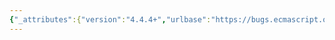 ```yaml
---
{"_attributes":{"version":"4.4.4+","urlbase":"https://bugs.ecmascript.org/","maintainer":"dherman@mozilla.com"},"bug":{"bug_id":2695,"creation_ts":"2014-04-19 16:21:00 -0700","short_desc":"chapter 12: misc editorial","delta_ts":"2014-06-01 15:57:16 -0700","product":"Draft for 6th Edition","component":"editorial issue","version":"Rev 23: April 5, 2014 Draft","rep_platform":"All","op_sys":"All","bug_status":"RESOLVED","resolution":"FIXED","see_also":"https://bugs.ecmascript.org/show_bug.cgi?id=2834","priority":"Normal","bug_severity":"normal","everconfirmed":true,"reporter":{"uid":"jmdyck","name":"Michael Dyck"},"assigned_to":{"uid":"allen","name":"Allen Wirfs-Brock"},"long_desc":[{"commentid":7842,"comment_count":0,"who":{"uid":"jmdyck","name":"Michael Dyck"},"bug_when":"2014-04-19 16:21:26 -0700","thetext":"----------------------------------------\nIn 12.1 \"Identifiers\":\n\n{1}\n12.1 / Syntax / prod 3 / rhs 1:\nLabelIdentifier : Identifier\n    Italicize 'Identifier'\n\n----------------------------------------\nIn 12.1.1 \"Static Semantics: Early Errors\":\n\n{2}\n12.1.1 / group 1 / item 1:\nIt is a Syntax Error if StringValue of /Identifier/ /does/ /not/ /statically/ /resolve/ /to/ /a/ /declarative/ /environment/ /record/ /binding/.\n    De-italicize \"does not statically ...\"\n\n{3}\n12.1.1 / group 5 / item 3:\nIt is a Syntax Error StringValue of /IdentifierName/ is the same ...\n    After \"Error\", insert \"if\".\n\n----------------------------------------\nIn 12.1.3 \"Static Semantics: BoundNames\":\n\n{4}\n12.1.3 / alg 1 / step 1:\nReturn new List containing the StringValue of /IdentifierName/.\n    After \"Return\", insert \"a\"\n\n----------------------------------------\nIn 12.1.4 \"Static Semantics: StringValue\":\n\n{5}\n12.1.4 / header:\nStatic Semantics: StringValue\n    \"StringValue\" is serif italic, should be sans-serif upright.\n\n----------------------------------------\nIn 12.2 \"Primary Expression\":\n\n{6}\n12.2 / Supplemental Syntax:\n    The production for ParenthesizedExpression is its defining occurrence,\n    so should be formatted like other defining productions, i.e.:\n    flush-left, preceding gap, RHS on the next line with an indent.\n\n----------------------------------------\nIn 12.2.0.1 \"Static Semantics: CoveredParenthesizedExpression\":\n\n{7}\n12.2.0.1 / group 1 / production:\nCoverParenthesizedExpressionAndArrowParameterList[...] : ( Expression[...] )\n    When an algorithm is associated with a production alternative,\n    the alternative is typically shown without any \"[ ]\" grammar annotations\n\n----------------------------------------\nIn 12.2.2.1 \"Runtime Semantics: Evaluation\":\n\n{8}\n12.2.2.1 / group 1:\n    There's a production but no algorithm.\n\n----------------------------------------\nIn 12.2.4.1.2 \"Runtime Semantics: ArrayAccumulation\":\n\n{9,10}\n12.2.4.1.2 / group 5 / step 7.h:\nLet nextIndex = nextIndex +1.\n    Italicize both occurrences of 'nextIndex'\n    Add a space after the plus?\n\n----------------------------------------\nIn 12.2.5.6 \"Static Semantics: PropName\":\n\n{11}\n12.2.5.6 / header:\n12.2.5.6 Static Semantics: PropName\n    \"12.2.5.6\" is serif, should be sans-serif.\n    \"PropName\" is serif italic, should be sans-serif upright.\n\n----------------------------------------\nIn 12.2.5.9 \"Runtime Semantics: PropertyDefinitionEvaluation\":\n\n{13}\n12.2.5.9 / group 1 / step 3:\nLet /propDef/ be the result of performing PropertyDefinitionEvaluation of /PropertyDefinition/ with argument /object/.\n    s|propDef|status|\n\n{14}\n12.2.5.9 / group 1 / step 4:\nReturnIfAbrupt(/propDef/).\n    s|propDef|status|\n\n{15,16}\n12.2.5.9 / group 1 / steps 5 + 6:\nIf /propDef/ is `empty`, then return /propDef/.\nLet /status/ be DefinePropertyOrThrow(/object/, /propDef/.[[key]], ...)\n    Delete the steps?\n\n{17}\n12.2.5.9 / group 2 / step 2:\nLet /exprValue/ be the result of evaluating /IdentifierReference/.\n    There are no rules to evaluate an IdentifierReference.\n\n----------------------------------------\nIn 12.2.9 \"Template Literals\":\n\n{18}\n12.2.9 / Syntax / prod 1 / rhs 2:\nTemplateHead Expression[...] [...] TemplateSpans \n    Italicize 'Expression'\n\n{19}\n12.2.9 / Syntax / prod 3 / rhs 1:\nTemplateMiddle Expression[...]\n    Italicize 'Expression'\n\n----------------------------------------\nIn 12.2.9.2.4 \"Runtime Semantics: Evaluation\":\n\n{20,21}\n12.2.9.2.4 / note 1:\nNOTE Tthe string conversion semantics applied to the /Expression/ value\nare like Stirng.prototype.concat rather than the + operator.\n    s|Tthe|The|\n    s|Stirng|String|\n\n{22,23}\n12.2.9.2.4 / note 2:\nNOTE Tthe string conversion semantics applied to the /Expression/ value\nare like Stirng.prototype.concat rather than the + operator.\n    s|Tthe|The|\n    s|Stirng|String|\n\n{24}\n12.2.9.2.4 / note 3:\nNOTE The string conversion semantics applied to the /Expression/ value\nare like Stirng.prototype.concat rather than the + operator.\n    s|Stirng|String|\n\n----------------------------------------\nIn 12.3.1.1 \"Static Semantics: Contains\":\n\n{26}\n12.3.1.1 / group 1 / production:\nMemberExpression : MemberExpression . IdentifierName\n    Terminal dot should be in monospace bold.\n\n{27}\n12.3.1.1 / group 2 / production:\nMemberExpression : super . IdentifierName\n    Terminal dot should be in monospace bold.\n\n{28}\n12.3.1.1 / group 3 / production:\nCallExpression : CallExpression . IdentifierName\n    Terminal dot should be in monospace bold.\n\n----------------------------------------\nIn 12.3.4.1 \"Runtime Semantics: Evaluation\":\n\n{29}\n12.3.4.1 / group 1 / step 2.a:\ncheck if direct eval\n    ???\n\n{30}\n12.3.4.1 / group 2 / step 2:\nLet /thisCall/ be this /CallExpressio/\n    s|Expressio|Expression|\n\n----------------------------------------\nIn 12.3.4.2 \"Runtime Semantics: EvaluateCall\":\n\n{31}\n12.3.4.2 / step 7.{b,c}:\nb. Else, the base of ref is an Environment Record\nc. Let /thisValue/ be the result of calling the WithBaseObject concrete method\n   of GetBase(/ref/).\n      Step 7.c should presumably be step 7.b.i\n\n----------------------------------------\nIn 12.3.6.1 \"Runtime Semantics: ArgumentListEvaluation\":\n\n{32}\n12.3.6.1 / group 5 / step 1:\nLet /precedingArgs/ be be the result of evaluating /ArgumentList/.\n    Delete extra \"be\"\n\n----------------------------------------\nIn 12.3.7.1 \"Runtime Semantics: Evaluation\":\n\n{33}\n12.3.7.1 / group 1 / step 1:\nLet /tagRef/ be evaluating /MemberExpression/.\n    After \"be\", insert \"the result of\"\n\n----------------------------------------\nIn 12.14.4 \"Runtime Semantics: Evaluation\":\n\n{34}\n12.14.4 / alg 1 / step 1.a:\nLet lref be the result of evaluating /LeftHandSideExpression/.\n    Italicize 'lref'\n\n{35}\n12.14.4 / alg 1 / step 1.b:\nReturnIfAbrupt(lref).\n    Italicize 'lref'\n\n{36}\n12.14.4 / alg 1 / step 1.c:\nLet rref be the result of evaluating /AssignmentExpression/.\n    Italicize 'rref'\n\n{37,38}\n12.14.4 / alg 1 / step 1.d:\nLet rval be GetValue(rref).\n    Italicize 'rval'\n    Italicize 'rref'\n\n{39,40}\n12.14.4 / alg 1 / step 1.e.i:\nLet hasNameProperty be HasOwnProperty(rval, \"name\").\n    Italicize 'hasNameProperty'\n    Italicize 'rval'\n\n{41}\n12.14.4 / alg 1 / step 1.e.ii:\nReturnIfAbrupt(hasNameProperty).\n    Italicize 'hasNameProperty'\n\n{42}\n12.14.4 / alg 1 / step 1.e.iii:\nIf hasNameProperty is *false*, then\n    Italicize 'hasNameProperty'\n\n{43,44}\n12.14.4 / alg 1 / step 1.e.iii.1:\nSetFunctionName(rval, GetReferenceName(lref)).\n    Italicize 'rval'\n    Italicize 'lref'\n\n{45,46,47}\n12.14.4 / alg 1 / step 1.f:\nLet status be PutValue(lref, rval).\n    Italicize 'status'\n    Italicize 'lref'\n    Italicize 'rval'\n\n{48}\n12.14.4 / alg 1 / step 1.g:\nReturnIfAbrupt(status).\n    Italicize 'status'\n\n{49}\n12.14.4 / alg 1 / step 1.h:\nReturn rval.\n    Italicize 'rval'\n\n{50}\n12.14.4 / alg 1 / step 2:\nLet AssignmentPattern be the parse of the source code corresponding to ...\n    Italicize 'AssignmentPattern'\n\n{51}\n12.14.4 / alg 1 / step 3:\nLet rref be the result of evaluating /AssignmentExpression/.\n    Italicize 'rref'\n\n{52,53}\n12.14.4 / alg 1 / step 4:\nLet rval be GetValue(rref).\n    Italicize 'rval'\n    Italicize 'rref'\n\n{54}\n12.14.4 / alg 1 / step 5:\nReturnIfAbrupt(rval).\n    Italicize 'rval'\n\n{55}\n12.14.4 / alg 1 / step 6:\nIf Type(rval) is not Object, then throw a *TypeError* exception.\n    Italicize 'rval'\n\n{56,57}\n12.14.4 / alg 1 / step 7:\nLet status be the result of performing DestructuringAssignmentEvaluation of\nAssignmentPattern using rval as the argument.\n    Italicize 'status'\n    Italicize 'AssignmentPattern'\n    Italicize 'rval'\n\n{58}\n12.14.4 / alg 1 / step 8:\nReturnIfAbrupt(status).\n    Italicize 'status'\n\n{59}\n12.14.4 / alg 1 / step 9:\nReturn rval.\n    Italicize 'rval'\n\n----------------------------------------\nIn 12.14.5.1 \"Static Semantics: Early Errors\":\n\n{60}\n12.14.5.1 / note:\n... even if multiple levels of nested parenthesizes surround /Expression/.\n    s|parenthesizes|parentheses|\n\n----------------------------------------\nIn 12.14.5.2 \"Runtime Semantics: DestructuringAssignmentEvaluation\":\n\n{61}\n12.14.5.2 / group 9 / production:\nAssignmentProperty : PropertyName : AssignmentElement\n    Terminal colon (i.e., the second colon) should be in monospace bold.\n\n----------------------------------------\nIn 12.14.5.3 \"Runtime Semantics: IteratorDestructuringAssignmentEvaluation\":\n\n{62}\n12.14.5.3 / group 7 / step 6.b:\nLet v be GetValue(/defaultValue/)\n    Italicize 'v'\n\n{63}\n12.14.5.3 / group 7 / step 7:\nIf ... is an /ObjectLiteral/ /or/ /an/ /ArrayLiteral/ then\n    De-italicize \"or an\"\n\n{64}\n12.14.5.3 / group 7 / step 7.a:\n... the source code corresponding to DestructuringAssignmentTarget ...\n    Italicize 'DestructuringAssignmentTarget'\n\n----------------------------------------\nIn 12.14.5.4 \"Runtime Semantics: KeyedDestructuringAssignmentEvaluation\":\n\n{65}\n12.14.5.4 / group 1 / step 4:\nIf ... is an /ObjectLiteral/ /or/ /an/ /ArrayLiteral/ then\n    De-italicize \"or an\"\n\n----------------------------------------\nIn 12.15 \"Comma Operator ( , )\":\n\n{66}\n12.15 / Syntax / prod 1 / lhs:\nExpression[In, Yield] :\n    Italicize 'Expression'\n\n{67}\n12.15 / Syntax / prod 1 / rhs 1:\nAssignmentExpression[?In, ?Yield]\n    Italicize 'AssignmentExpression'\n\nXXXXXXXXXXXXXXXXXXXXXXXXXXXXXXXXXXXXXXXXXXXXXXXXXXXXXXXXXXXXXXXXXXXXXXXXXXXXXXXX"},{"commentid":7887,"comment_count":1,"who":{"uid":"allen","name":"Allen Wirfs-Brock"},"bug_when":"2014-04-22 18:43:54 -0700","thetext":"fixed in rev24 editor's draft"},{"commentid":8087,"comment_count":2,"who":{"uid":"jmdyck","name":"Michael Dyck"},"bug_when":"2014-05-01 10:27:10 -0700","thetext":"Rev 24 hasn't fixed these items:\n\n----------------------------------------\nIn 12.2.0.1 \"Static Semantics: CoveredParenthesizedExpression\":\n\n{7}\n12.2.0.1 / group 1 / production:\nCoverParenthesizedExpressionAndArrowParameterList[...] : ( Expression[...] )\n    When an algorithm is associated with a production alternative,\n    the alternative is typically shown without any \"[ ]\" grammar annotations\n\n----------------------------------------\nIn 12.2.5.9 \"Runtime Semantics: PropertyDefinitionEvaluation\":\n\n{17}\n12.2.5.9 / group 2 / step 2:\nLet /exprValue/ be the result of evaluating /IdentifierReference/.\n    There are no rules to evaluate an IdentifierReference.\n\n----------------------------------------\nIn 12.3.4.1 \"Runtime Semantics: Evaluation\":\n\n{29}\n12.3.4.1 / group 1 / step 2.a:\ncheck if direct eval\n    ???\n\nXXX"},{"commentid":8287,"comment_count":3,"who":{"uid":"allen","name":"Allen Wirfs-Brock"},"bug_when":"2014-05-09 16:03:53 -0700","thetext":"In 12.2.0.1 the grammar parameter are shown because they need to be used in the secondary parse that is performed.. \n\nfixed in rev25 editor's draft\n\nadded bug 2834 to track the 12.3.4.1 to-do item."},{"commentid":8762,"comment_count":4,"who":{"uid":"jmdyck","name":"Michael Dyck"},"bug_when":"2014-06-01 15:57:16 -0700","thetext":"confirmed fixed."}]}}
---
```

